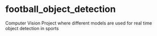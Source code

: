 # football_object_detection
Computer Vision Project where different models are used for real time object detection in sports
